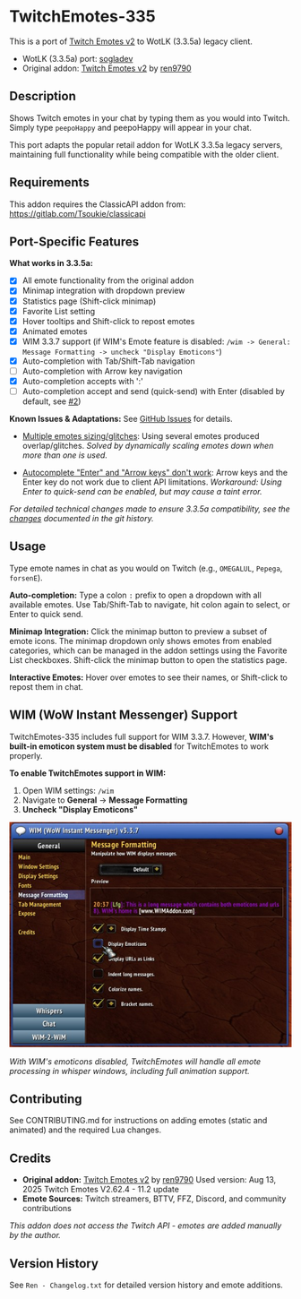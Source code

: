 # TwitchEmotes-335

This is a port of [Twitch Emotes v2](https://www.curseforge.com/wow/addons/twitch-emotes-v2) to WotLK (3.3.5a) legacy client.

* WotLK (3.3.5a) port: [sogladev](https://github.com/sogladev/)
* Original addon: [Twitch Emotes v2](https://www.curseforge.com/wow/addons/twitch-emotes-v2) by [ren9790](https://addons.wago.io/user/ren9790)

## Description

Shows Twitch emotes in your chat by typing them as you would into Twitch. Simply type `peepoHappy` and peepoHappy will appear in your chat.

This port adapts the popular retail addon for WotLK 3.3.5a legacy servers, maintaining full functionality while being compatible with the older client.

## Requirements
This addon requires the ClassicAPI addon from: https://gitlab.com/Tsoukie/classicapi

## Port-Specific Features

**What works in 3.3.5a:**
- [x] All emote functionality from the original addon
- [x] Minimap integration with dropdown preview
- [x] Statistics page (Shift-click minimap)
- [x] Favorite List setting
- [x] Hover tooltips and Shift-click to repost emotes
- [x] Animated emotes
- [x] WIM 3.3.7 support (if WIM's Emote feature is disabled: `/wim -> General: Message Formatting -> uncheck "Display Emoticons"`)
- [x] Auto-completion with Tab/Shift-Tab navigation
- [ ] Auto-completion with Arrow key navigation
- [x] Auto-completion accepts with ':'
- [ ] Auto-completion accept and send (quick-send) with Enter (disabled by default, see [#2](https://github.com/sogladev/TwitchEmotes-335/issues/2))

**Known Issues & Adaptations:**
See [GitHub Issues](https://github.com/sogladev/TwitchEmotes-335/issues) for details.

- [Multiple emotes sizing/glitches](https://github.com/sogladev/TwitchEmotes-335/issues/1):
  Using several emotes produced overlap/glitches.
  *Solved by dynamically scaling emotes down when more than one is used.*

- [Autocomplete "Enter" and "Arrow keys" don't work](https://github.com/sogladev/TwitchEmotes-335/issues/2):
  Arrow keys and the Enter key do not work due to client API limitations.
  *Workaround: Using Enter to quick-send can be enabled, but may cause a taint error.*

*For detailed technical changes made to ensure 3.3.5a compatibility, see the [changes](https://github.com/sogladev/TwitchEmotes-335/compare/c13a892e4083...main) documented in the git history.*

## Usage

Type emote names in chat as you would on Twitch (e.g., `OMEGALUL`, `Pepega`, `forsenE`).

**Auto-completion:** Type a colon `:` prefix to open a dropdown with all available emotes. Use Tab/Shift-Tab to navigate, hit colon again to select, or Enter to quick send.

**Minimap Integration:** Click the minimap button to preview a subset of emote icons. The minimap dropdown only shows emotes from enabled categories, which can be managed in the addon settings using the Favorite List checkboxes. Shift-click the minimap button to open the statistics page.

**Interactive Emotes:** Hover over emotes to see their names, or Shift-click to repost them in chat.

## WIM (WoW Instant Messenger) Support

TwitchEmotes-335 includes full support for WIM 3.3.7. However, **WIM's built-in emoticon system must be disabled** for TwitchEmotes to work properly.

**To enable TwitchEmotes support in WIM:**

1. Open WIM settings: `/wim`
2. Navigate to **General** → **Message Formatting**
3. **Uncheck "Display Emoticons"**

![WIM Support Configuration](docs/img/wim_support.jpg)

*With WIM's emoticons disabled, TwitchEmotes will handle all emote processing in whisper windows, including full animation support.*

## Contributing

See CONTRIBUTING.md for instructions on adding emotes (static and animated) and the required Lua changes.

## Credits

- **Original addon:** [Twitch Emotes v2](https://www.curseforge.com/wow/addons/twitch-emotes-v2) by [ren9790](https://addons.wago.io/user/ren9790)
   Used version: Aug 13, 2025 Twitch Emotes V2.62.4 - 11.2 update
- **Emote Sources:** Twitch streamers, BTTV, FFZ, Discord, and community contributions

*This addon does not access the Twitch API - emotes are added manually by the author.*

## Version History

See `Ren - Changelog.txt` for detailed version history and emote additions.
